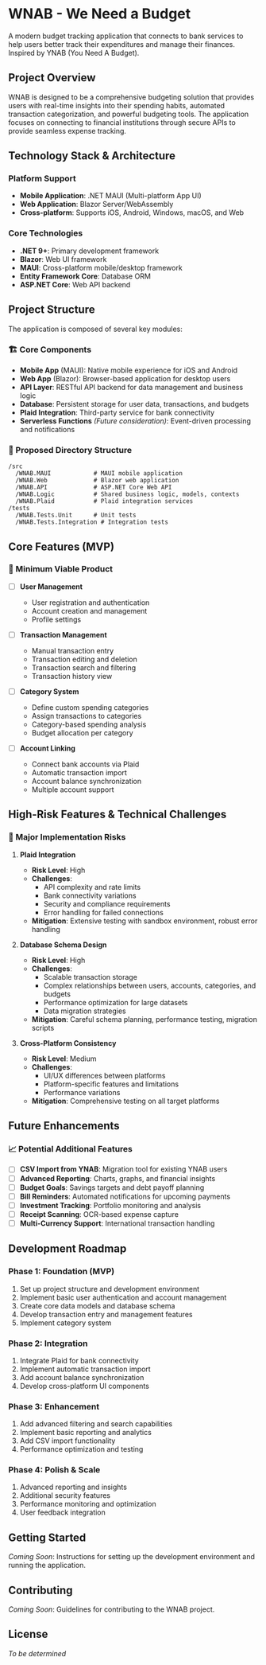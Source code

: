 # WNAB - We Need a Budget

A modern budget tracking application that connects to bank services to help users better track their expenditures and manage their finances. Inspired by YNAB (You Need A Budget).

## Project Overview

WNAB is designed to be a comprehensive budgeting solution that provides users with real-time insights into their spending habits, automated transaction categorization, and powerful budgeting tools. The application focuses on connecting to financial institutions through secure APIs to provide seamless expense tracking.

## Technology Stack & Architecture

### Platform Support
- **Mobile Application**: .NET MAUI (Multi-platform App UI)
- **Web Application**: Blazor Server/WebAssembly
- **Cross-platform**: Supports iOS, Android, Windows, macOS, and Web

### Core Technologies
- **.NET 9+**: Primary development framework
- **Blazor**: Web UI framework
- **MAUI**: Cross-platform mobile/desktop framework
- **Entity Framework Core**: Database ORM
- **ASP.NET Core**: Web API backend

## Project Structure

The application is composed of several key modules:

### 🏗️ Core Components
- **Mobile App** (MAUI): Native mobile experience for iOS and Android
- **Web App** (Blazor): Browser-based application for desktop users
- **API Layer**: RESTful API backend for data management and business logic
- **Database**: Persistent storage for user data, transactions, and budgets
- **Plaid Integration**: Third-party service for bank connectivity
- **Serverless Functions** *(Future consideration)*: Event-driven processing and notifications

### 📁 Proposed Directory Structure
```
/src
  /WNAB.MAUI         	# MAUI mobile application
  /WNAB.Web             # Blazor web application  
  /WNAB.API             # ASP.NET Core Web API
  /WNAB.Logic           # Shared business logic, models, contexts
  /WNAB.Plaid           # Plaid integration services
/tests
  /WNAB.Tests.Unit      # Unit tests
  /WNAB.Tests.Integration # Integration tests
```

## Core Features (MVP)

### 🎯 Minimum Viable Product
- [ ] **User Management**
  - User registration and authentication
  - Account creation and management
  - Profile settings

- [ ] **Transaction Management**
  - Manual transaction entry
  - Transaction editing and deletion
  - Transaction search and filtering
  - Transaction history view

- [ ] **Category System**
  - Define custom spending categories
  - Assign transactions to categories
  - Category-based spending analysis
  - Budget allocation per category

- [ ] **Account Linking**
  - Connect bank accounts via Plaid
  - Automatic transaction import
  - Account balance synchronization
  - Multiple account support

## High-Risk Features & Technical Challenges

### 🚨 Major Implementation Risks

1. **Plaid Integration**
   - **Risk Level**: High
   - **Challenges**: 
     - API complexity and rate limits
     - Bank connectivity variations
     - Security and compliance requirements
     - Error handling for failed connections
   - **Mitigation**: Extensive testing with sandbox environment, robust error handling

2. **Database Schema Design**
   - **Risk Level**: High
   - **Challenges**:
     - Scalable transaction storage
     - Complex relationships between users, accounts, categories, and budgets
     - Performance optimization for large datasets
     - Data migration strategies
   - **Mitigation**: Careful schema planning, performance testing, migration scripts

3. **Cross-Platform Consistency**
   - **Risk Level**: Medium
   - **Challenges**:
     - UI/UX differences between platforms
     - Platform-specific features and limitations
     - Performance variations
   - **Mitigation**: Comprehensive testing on all target platforms

## Future Enhancements

### 📈 Potential Additional Features
- [ ] **CSV Import from YNAB**: Migration tool for existing YNAB users
- [ ] **Advanced Reporting**: Charts, graphs, and financial insights
- [ ] **Budget Goals**: Savings targets and debt payoff planning
- [ ] **Bill Reminders**: Automated notifications for upcoming payments
- [ ] **Investment Tracking**: Portfolio monitoring and analysis
- [ ] **Receipt Scanning**: OCR-based expense capture
- [ ] **Multi-Currency Support**: International transaction handling

## Development Roadmap

### Phase 1: Foundation (MVP)
1. Set up project structure and development environment
2. Implement basic user authentication and account management
3. Create core data models and database schema
4. Develop transaction entry and management features
5. Implement category system

### Phase 2: Integration
1. Integrate Plaid for bank connectivity
2. Implement automatic transaction import
3. Add account balance synchronization
4. Develop cross-platform UI components

### Phase 3: Enhancement
1. Add advanced filtering and search capabilities
2. Implement basic reporting and analytics
3. Add CSV import functionality
4. Performance optimization and testing

### Phase 4: Polish & Scale
1. Advanced reporting and insights
2. Additional security features
3. Performance monitoring and optimization
4. User feedback integration

## Getting Started

*Coming Soon*: Instructions for setting up the development environment and running the application.

## Contributing

*Coming Soon*: Guidelines for contributing to the WNAB project.

## License

*To be determined*
